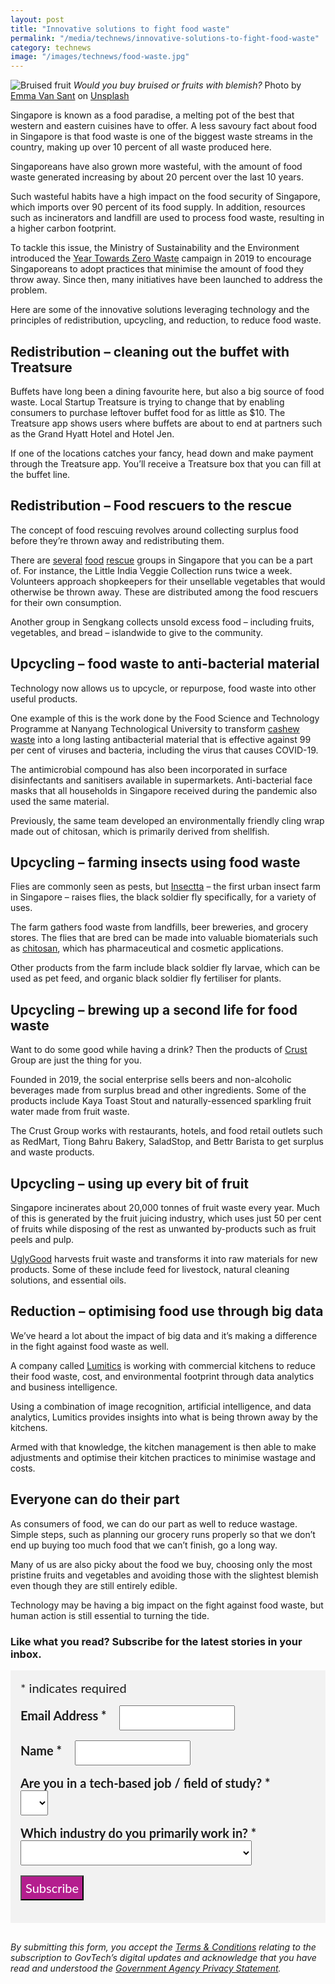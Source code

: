 ```yaml
---
layout: post
title: "Innovative solutions to fight food waste"
permalink: "/media/technews/innovative-solutions-to-fight-food-waste"
category: technews
image: "/images/technews/food-waste.jpg"
---
```


![Bruised fruit](/images/technews/food-waste.jpg)
*Would you buy bruised or fruits with blemish?* Photo by <a href="https://unsplash.com/@emma?utm_source=unsplash&utm_medium=referral&utm_content=creditCopyText">Emma Van Sant</a> on <a href="https://unsplash.com/s/photos/bruised-fruit?utm_source=unsplash&utm_medium=referral&utm_content=creditCopyText">Unsplash</a>
  
Singapore is known as a food paradise, a melting pot of the best that western and eastern cuisines have to offer. A less savoury fact about food in Singapore is that food waste is one of the biggest waste streams in the country, making up over 10 percent of all waste produced here. 

Singaporeans have also grown more wasteful, with the amount of food waste generated increasing by about 20 percent over the last 10 years. 

Such wasteful habits have a high impact on the food security of Singapore, which imports over 90 percent of its food supply. In addition, resources such as incinerators and landfill are used to process food waste, resulting in a higher carbon footprint. 

To tackle this issue, the Ministry of Sustainability and the Environment introduced the [Year Towards Zero Waste](https://www.towardszerowaste.sg/) campaign in 2019 to encourage Singaporeans to adopt practices that minimise the amount of food they throw away. Since then, many initiatives have been launched to address the problem. 

Here are some of the innovative solutions leveraging technology and the principles of redistribution, upcycling, and reduction, to reduce food waste. 

## Redistribution – cleaning out the buffet with Treatsure

Buffets have long been a dining favourite here, but also a big source of food waste. Local Startup Treatsure is trying to change that by enabling consumers to purchase leftover buffet food for as little as $10. The Treatsure app shows users where buffets are about to end at partners such as the Grand Hyatt Hotel and Hotel Jen.   

If one of the locations catches your fancy, head down and make payment through the Treatsure app. You’ll receive a Treatsure box that you can fill at the buffet line. 

## Redistribution – Food rescuers to the rescue 
The concept of food rescuing revolves around collecting surplus food before they’re thrown away and redistributing them. 

There are [several](https://volunteer.foodrescue.sg/livc.php) [food](https://www.frc.sg) [rescue](https://www.facebook.com/foodrescuesk/) groups in Singapore that you can be a part of. For instance, the Little India Veggie Collection runs twice a week. Volunteers approach shopkeepers for their unsellable vegetables that would otherwise be thrown away. These are distributed among the food rescuers for their own consumption.

Another group in Sengkang collects unsold excess food – including fruits, vegetables, and bread – islandwide to give to the community. 

## Upcycling – food waste to anti-bacterial material 
Technology now allows us to upcycle, or repurpose, food waste into other useful products. 

One example of this is the work done by the Food Science and Technology Programme at Nanyang Technological University to transform [cashew waste](https://www.biospectrumasia.com/news/54/18443/singapore-based-medtech-startup-converts-cashew-waste-into-an-organic-anti-microbe-solution.html) into a long lasting antibacterial material that is effective against 99 per cent of viruses and bacteria, including the virus that causes COVID-19. 

The antimicrobial compound has also been incorporated in surface disinfectants and sanitisers available in supermarkets. Anti-bacterial face masks that all households in Singapore received during the pandemic also used the same material. 

Previously, the same team developed an environmentally friendly cling wrap made out of chitosan, which is primarily derived from shellfish. 

## Upcycling – farming insects using food waste
Flies are commonly seen as pests, but [Insectta](https://www.insectta.com) – the first urban insect farm in Singapore – raises flies, the black soldier fly specifically, for a variety of uses. 

The farm gathers food waste from landfills, beer breweries, and grocery stores. The flies that are bred can be made into valuable biomaterials such as [chitosan](https://www.insectta.com/biomaterials), which has pharmaceutical and cosmetic applications. 

Other products from the farm include black soldier fly larvae, which can be used as pet feed, and organic black soldier fly fertiliser for plants. 

## Upcycling – brewing up a second life for food waste 
Want to do some good while having a drink? Then the products of [Crust](https://www.crust-group.com/sg) Group are just the thing for you.  

Founded in 2019, the social enterprise sells beers and non-alcoholic beverages made from surplus bread and other ingredients. Some of the products include Kaya Toast Stout and naturally-essenced sparkling fruit water made from fruit waste.

The Crust Group works with restaurants, hotels, and food retail outlets such as RedMart, Tiong Bahru Bakery, SaladStop, and Bettr Barista to get surplus and waste products. 

## Upcycling – using up every bit of fruit 
Singapore incinerates about 20,000 tonnes of fruit waste every year. Much of this is generated by the fruit juicing industry, which uses just 50 per cent of fruits while disposing of the rest as unwanted by-products such as fruit peels and pulp.

[UglyGood](https://www.uglygood.com.sg/) harvests fruit waste and transforms it into raw materials for new products. Some of these include feed for livestock, natural cleaning solutions, and essential oils. 

## Reduction – optimising food use through big data 
We’ve heard a lot about the impact of big data and it’s making a difference in the fight against food waste as well. 

A company called [Lumitics](https://lumitics.com/about/) is working with commercial kitchens to reduce their food waste, cost, and environmental footprint through data analytics and business intelligence. 

Using a combination of image recognition, artificial intelligence, and data analytics, Lumitics provides insights into what is being thrown away by the kitchens. 

Armed with that knowledge, the kitchen management is then able to make adjustments and optimise their kitchen practices to minimise wastage and costs. 

## Everyone can do their part
As consumers of food, we can do our part as well to reduce wastage. Simple steps, such as planning our grocery runs properly so that we don’t end up buying too much food that we can’t finish, go a long way. 

Many of us are also picky about the food we buy, choosing only the most pristine fruits and vegetables and avoiding those with the slightest blemish even though they are still entirely edible. 

Technology may be having a big impact on the fight against food waste, but human action is still essential to turning the tide. 

### **Like what you read? Subscribe for the latest stories in your inbox.**

<!-- Begin Mailchimp Signup Form -->
<link href="//cdn-images.mailchimp.com/embedcode/classic-10_7.css" rel="stylesheet" type="text/css">
<style type="text/css">
#mc_embed_signup {
	background: #f2f2f2; 
	clear: left; 
	font: 20px Lato,sans-serif;
	margin-bottom: 16px;
	padding: 16px;
	display: inline-block;
}
#mc_embed_signup .indicates-required {
        margin-bottom: 16px;
}
#mc_embed_signup .mc-field-group {
        margin-bottom: 16px;
	margin-right: 16px;
	width: inherit;
}
ul, li{
    list-style:none;
    list-style-type:none;
}
label {
        font-weight: bold;
	margin-bottom: 16px;
	margin-right: 16px;
}
input {
        height: 40px;
}
select {
        height: 40px;
}
option {
        font:20px Lato,sans-serif;
	height: 40px;
}
input[type='radio'] {
  height: 14px;
  width: 14px;
  vertical-align: middle;
  margin-right: 14px;
  margin-left: 4px;
}
#mc_embed_signup .button {
        background-color: #B41E8E;
	font:20px Lato,sans-serif;
        color: #ffffff;
}
#mc_embed_signup form {
    padding: 0;
}	
</style>
<div id="mc_embed_signup">
<form action="https://tech.us16.list-manage.com/subscribe/post?u=9326ff42459737140a6baa881&amp;id=8b7e185878" method="post" id="mc-embedded-subscribe-form" name="mc-embedded-subscribe-form" class="validate" target="_blank" novalidate>
    <div id="mc_embed_signup_scroll">
	
<div class="indicates-required">
	<span class="asterisk">*</span> indicates required
</div>
<div class="mc-field-group">
	<label for="mce-EMAIL"
	       >Email Address  <span class="asterisk">*</span>
</label>
	<input 
	       type="email" 
	       value="" 
	       name="EMAIL" 
	       class="required email" 
	       id="mce-EMAIL"
	/>
</div>
<div class="mc-field-group">
	<label for="mce-FNAME"
	       >Name  <span class="asterisk">*</span>
</label>
	<input 
	       type="text" 
	       value="" 
	       name="FNAME" 
	       class="required" 
	       id="mce-FNAME"
	/>
</div>
<div class="mc-field-group">
	<label for="mce-TECH"
	       >Are you in a tech-based job / field of study?  
	       <span class="asterisk">*</span>
</label>
	<select name="TECH" class="required" id="mce-TECH">
	<option value=""></option>
	<option value="Yes">Yes</option>
	<option value="No">No</option>
</select>
</div>
<div class="mc-field-group">
	<label for="mce-INDUSTRY"
	       >Which industry do you primarily work in?  <span class="asterisk">*</span>
</label>
	<select name="INDUSTRY" class="required" id="mce-INDUSTRY">
	<option value=""></option>
	<option value="Manufacturing - Energy &amp; Chemicals">Manufacturing - Energy &amp; Chemicals</option>
<option value="Manufacturing - Precision Engineering">Manufacturing - Precision Engineering</option>
<option value="Manufacturing - Marine &amp; Offshore">Manufacturing - Marine &amp; Offshore</option>
<option value="Manufacturing - Aerospace">Manufacturing - Aerospace</option>
<option value="Manufacturing - Electronics">Manufacturing - Electronics</option>
<option value="Built Environment - Construction &amp; Architecture">Built Environment - Construction &amp; Architecture</option>
<option value="Built Environment - Real Estate">Built Environment - Real Estate</option>
<option value="Built Environment - Cleaning">Built Environment - Cleaning</option>
<option value="Built Environment - Security">Built Environment - Security</option>
<option value="Trade &amp; Connectivity - Logistics">Trade &amp; Connectivity - Logistics</option>
<option value="Trade &amp; Connectivity - Transportation">Trade &amp; Connectivity - Transportation</option>
<option value="Trade &amp; Connectivity - Wholesale Trade">Trade &amp; Connectivity - Wholesale Trade</option>
<option value="Essential Services - Healthcare">Essential Services - Healthcare</option>
<option value="Essential Services - Education">Essential Services - Education</option>
<option value="Professional Services - Professional &amp; Consulting Services">Professional Services - Professional &amp; Consulting Services</option>
<option value="Professional Services - Financial Services">Professional Services - Financial Services</option>
<option value="Professional Services - Infocomm, Technology &amp; Media">Professional Services - Infocomm, Technology &amp; Media</option>
<option value="Lifestyle - Food &amp; Beverage">Lifestyle - Food &amp; Beverage</option>
<option value="Lifestyle - Retail">Lifestyle - Retail</option>
<option value="Lifestyle - Hotels &amp; Tourism">Lifestyle - Hotels &amp; Tourism</option>
<option value="Lifestyle - Food Manufacturing">Lifestyle - Food Manufacturing</option>
<option value="Government">Government</option>
<option value="Other Industry">Other Industry</option>
<option value="Not Applicable">Not Applicable</option>
	</select>
</div>
	<div id="mce-responses" class="clear">
		<div class="response" id="mce-error-response" style="display:none"></div>
		<div class="response" id="mce-success-response" style="display:none"></div>
	</div>    <!-- real people should not fill this in and expect good things - do not remove this or risk form bot signups-->
    <div style="position: absolute; left: -5000px; font:20px Lato,sans-serif;" aria-hidden="true"><input type="text" name="b_9326ff42459737140a6baa881_8b7e185878" tabindex="-1" value=""></div>
    <div class="clear"><input type="submit" value="Subscribe" name="subscribe" id="mc-embedded-subscribe" class="button"></div>
    </div> 
</form>
</div>
<!--End mc_embed_signup-->

*By submitting this form, you accept the [Terms & Conditions](https://www.tech.gov.sg/files/GovTech-Subscription-Terms-Conditions-2021.pdf) relating to the subscription to GovTech’s digital updates and acknowledge that you have read and understood the [Government Agency Privacy Statement](https://www.tech.gov.sg/privacy/).*

